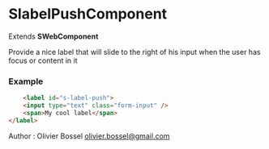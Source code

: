 # SlabelPushComponent

Extends **SWebComponent**

Provide a nice label that will slide to the right of his input when the user has focus or content in it


### Example
```html
	<label id="s-label-push">
	<input type="text" class="form-input" />
	<span>My cool label</span>
</label>
```
Author : Olivier Bossel [olivier.bossel@gmail.com](mailto:olivier.bossel@gmail.com)